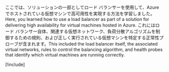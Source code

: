 <span data-ttu-id="16a6d-101">ここでは、ソリューションの一部としてロード バランサーを使用して、Azure でホストされている仮想マシンで高可用性を実現する方法を学習しました。</span><span class="sxs-lookup"><span data-stu-id="16a6d-101">Here, you learned how to use a load balancer as part of a solution for delivering high availability for virtual machines hosted in Azure.</span></span> <span data-ttu-id="16a6d-102">これにはロード バランサー自体、関連する仮想ネットワーク、負荷分散アルゴリズムを制御するための規則、および正しく実行されている仮想マシンを特定する正常性プローブが含まれます。</span><span class="sxs-lookup"><span data-stu-id="16a6d-102">This included the load balancer itself, the associated virtual networks, rules to control the balancing algorithm, and health probes that identify which virtual machines are running correctly.</span></span>

[!include[](../../../includes/azure-sandbox-cleanup.md)]